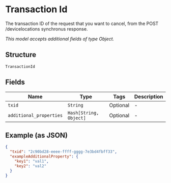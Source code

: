 
# Transaction Id

The transaction ID of the request that you want to cancel, from the POST /devicelocations synchronus response.

*This model accepts additional fields of type Object.*

## Structure

`TransactionId`

## Fields

| Name | Type | Tags | Description |
|  --- | --- | --- | --- |
| `txid` | `String` | Optional | - |
| `additional_properties` | `Hash[String, Object]` | Optional | - |

## Example (as JSON)

```json
{
  "txid": "2c90bd28-eeee-ffff-gggg-7e3bd4fbff33",
  "exampleAdditionalProperty": {
    "key1": "val1",
    "key2": "val2"
  }
}
```

